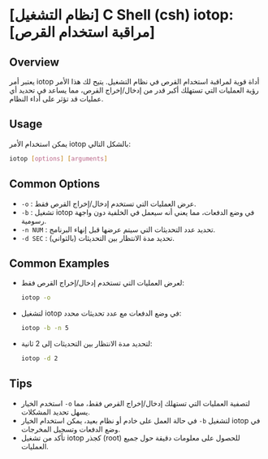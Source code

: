 # [نظام التشغيل] C Shell (csh) iotop: [مراقبة استخدام القرص]

## Overview
يعتبر أمر iotop أداة قوية لمراقبة استخدام القرص في نظام التشغيل. يتيح لك هذا الأمر رؤية العمليات التي تستهلك أكبر قدر من إدخال/إخراج القرص، مما يساعد في تحديد أي عمليات قد تؤثر على أداء النظام.

## Usage
يمكن استخدام الأمر iotop بالشكل التالي:

```bash
iotop [options] [arguments]
```

## Common Options
- `-o` : عرض العمليات التي تستخدم إدخال/إخراج القرص فقط.
- `-b` : تشغيل iotop في وضع الدفعات، مما يعني أنه سيعمل في الخلفية دون واجهة رسومية.
- `-n NUM` : تحديد عدد التحديثات التي سيتم عرضها قبل إنهاء البرنامج.
- `-d SEC` : تحديد مدة الانتظار بين التحديثات (بالثواني).

## Common Examples
- لعرض العمليات التي تستخدم إدخال/إخراج القرص فقط:
    ```bash
    iotop -o
    ```

- لتشغيل iotop في وضع الدفعات مع عدد تحديثات محدد:
    ```bash
    iotop -b -n 5
    ```

- لتحديد مدة الانتظار بين التحديثات إلى 2 ثانية:
    ```bash
    iotop -d 2
    ```

## Tips
- استخدم الخيار `-o` لتصفية العمليات التي تستهلك إدخال/إخراج القرص فقط، مما يسهل تحديد المشكلات.
- في حالة العمل على خادم أو نظام بعيد، يمكن استخدام الخيار `-b` لتشغيل iotop في وضع الدفعات وتسجيل المخرجات.
- تأكد من تشغيل iotop كجذر (root) للحصول على معلومات دقيقة حول جميع العمليات.